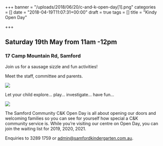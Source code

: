 +++
banner = "/uploads/2018/06/20/c-and-k-open-day[1].png"
categories = []
date = "2018-04-19T11:07:31+00:00"
draft = true
tags = []
title = "Kindy Open Day"

+++
## **Saturday 19th May from 11am -12pm**

### **17 Camp Mountain Rd, Samford**

Join us for a sausage sizzle and fun activities!

Meet the staff, committee and parents.

![](https://www.samfordkindergarten.com.au/uploads/playground.png)

Let your child explore… play…  investigate…  have fun…

![](https://www.samfordkindergarten.com.au/uploads/open-day-kids-playing.png)

The Samford Community C&K Open Day is all about opening our doors and welcoming families so you can see for yourself how special a C&K community service is. While you’re visiting our centre on Open Day, you can join the waiting list for 2019, 2020, 2021.

Enquiries to 3289 1759 or admin@samfordkindergarten.com.au.